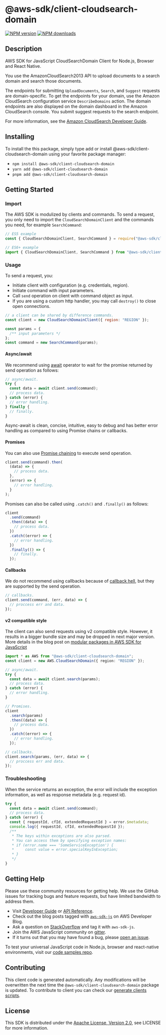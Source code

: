 # @aws-sdk/client-cloudsearch-domain

[![NPM version](https://img.shields.io/npm/v/@aws-sdk/client-cloudsearch-domain/latest.svg)](https://www.npmjs.com/package/@aws-sdk/client-cloudsearch-domain)
[![NPM downloads](https://img.shields.io/npm/dm/@aws-sdk/client-cloudsearch-domain.svg)](https://www.npmjs.com/package/@aws-sdk/client-cloudsearch-domain)

## Description

AWS SDK for JavaScript CloudSearchDomain Client for Node.js, Browser and React Native.

<p>You use the AmazonCloudSearch2013 API to upload documents to a search domain and search those documents. </p>

<p>The endpoints for submitting <code>UploadDocuments</code>, <code>Search</code>, and <code>Suggest</code> requests are domain-specific. To get the endpoints for your domain, use the Amazon CloudSearch configuration service <code>DescribeDomains</code> action. The domain endpoints are also displayed on the domain dashboard in the Amazon CloudSearch console. You submit suggest requests to the search endpoint. </p>
<p>For more information, see the <a href="http://docs.aws.amazon.com/cloudsearch/latest/developerguide">Amazon CloudSearch Developer Guide</a>.</p>

## Installing

To install the this package, simply type add or install @aws-sdk/client-cloudsearch-domain
using your favorite package manager:

- `npm install @aws-sdk/client-cloudsearch-domain`
- `yarn add @aws-sdk/client-cloudsearch-domain`
- `pnpm add @aws-sdk/client-cloudsearch-domain`

## Getting Started

### Import

The AWS SDK is modulized by clients and commands.
To send a request, you only need to import the `CloudSearchDomainClient` and
the commands you need, for example `SearchCommand`:

```js
// ES5 example
const { CloudSearchDomainClient, SearchCommand } = require("@aws-sdk/client-cloudsearch-domain");
```

```ts
// ES6+ example
import { CloudSearchDomainClient, SearchCommand } from "@aws-sdk/client-cloudsearch-domain";
```

### Usage

To send a request, you:

- Initiate client with configuration (e.g. credentials, region).
- Initiate command with input parameters.
- Call `send` operation on client with command object as input.
- If you are using a custom http handler, you may call `destroy()` to close open connections.

```js
// a client can be shared by difference commands.
const client = new CloudSearchDomainClient({ region: "REGION" });

const params = {
  /** input parameters */
};
const command = new SearchCommand(params);
```

#### Async/await

We recommend using [await](https://developer.mozilla.org/en-US/docs/Web/JavaScript/Reference/Operators/await)
operator to wait for the promise returned by send operation as follows:

```js
// async/await.
try {
  const data = await client.send(command);
  // process data.
} catch (error) {
  // error handling.
} finally {
  // finally.
}
```

Async-await is clean, concise, intuitive, easy to debug and has better error handling
as compared to using Promise chains or callbacks.

#### Promises

You can also use [Promise chaining](https://developer.mozilla.org/en-US/docs/Web/JavaScript/Guide/Using_promises#chaining)
to execute send operation.

```js
client.send(command).then(
  (data) => {
    // process data.
  },
  (error) => {
    // error handling.
  }
);
```

Promises can also be called using `.catch()` and `.finally()` as follows:

```js
client
  .send(command)
  .then((data) => {
    // process data.
  })
  .catch((error) => {
    // error handling.
  })
  .finally(() => {
    // finally.
  });
```

#### Callbacks

We do not recommend using callbacks because of [callback hell](http://callbackhell.com/),
but they are supported by the send operation.

```js
// callbacks.
client.send(command, (err, data) => {
  // proccess err and data.
});
```

#### v2 compatible style

The client can also send requests using v2 compatible style.
However, it results in a bigger bundle size and may be dropped in next major version. More details in the blog post
on [modular packages in AWS SDK for JavaScript](https://aws.amazon.com/blogs/developer/modular-packages-in-aws-sdk-for-javascript/)

```ts
import * as AWS from "@aws-sdk/client-cloudsearch-domain";
const client = new AWS.CloudSearchDomain({ region: "REGION" });

// async/await.
try {
  const data = await client.search(params);
  // process data.
} catch (error) {
  // error handling.
}

// Promises.
client
  .search(params)
  .then((data) => {
    // process data.
  })
  .catch((error) => {
    // error handling.
  });

// callbacks.
client.search(params, (err, data) => {
  // proccess err and data.
});
```

### Troubleshooting

When the service returns an exception, the error will include the exception information,
as well as response metadata (e.g. request id).

```js
try {
  const data = await client.send(command);
  // process data.
} catch (error) {
  const { requestId, cfId, extendedRequestId } = error.$metadata;
  console.log({ requestId, cfId, extendedRequestId });
  /**
   * The keys within exceptions are also parsed.
   * You can access them by specifying exception names:
   * if (error.name === 'SomeServiceException') {
   *     const value = error.specialKeyInException;
   * }
   */
}
```

## Getting Help

Please use these community resources for getting help.
We use the GitHub issues for tracking bugs and feature requests, but have limited bandwidth to address them.

- Visit [Developer Guide](https://docs.aws.amazon.com/sdk-for-javascript/v3/developer-guide/welcome.html)
  or [API Reference](https://docs.aws.amazon.com/AWSJavaScriptSDK/v3/latest/index.html).
- Check out the blog posts tagged with [`aws-sdk-js`](https://aws.amazon.com/blogs/developer/tag/aws-sdk-js/)
  on AWS Developer Blog.
- Ask a question on [StackOverflow](https://stackoverflow.com/questions/tagged/aws-sdk-js) and tag it with `aws-sdk-js`.
- Join the AWS JavaScript community on [gitter](https://gitter.im/aws/aws-sdk-js-v3).
- If it turns out that you may have found a bug, please [open an issue](https://github.com/aws/aws-sdk-js-v3/issues/new/choose).

To test your universal JavaScript code in Node.js, browser and react-native environments,
visit our [code samples repo](https://github.com/aws-samples/aws-sdk-js-tests).

## Contributing

This client code is generated automatically. Any modifications will be overwritten the next time the `@aws-sdk/client-cloudsearch-domain` package is updated.
To contribute to client you can check our [generate clients scripts](https://github.com/aws/aws-sdk-js-v3/tree/main/scripts/generate-clients).

## License

This SDK is distributed under the
[Apache License, Version 2.0](http://www.apache.org/licenses/LICENSE-2.0),
see LICENSE for more information.
